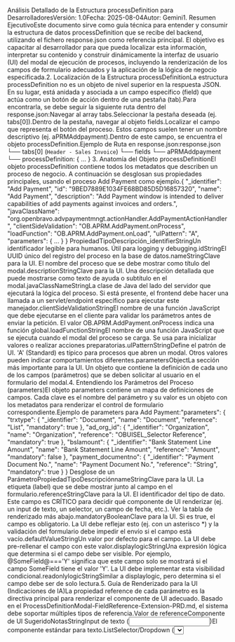Análisis Detallado de la Estructura processDefinition para DesarrolladoresVersión: 1.0Fecha: 2025-08-04Autor: Gemini1. Resumen EjecutivoEste documento sirve como guía técnica para entender y consumir la estructura de datos processDefinition que se recibe del backend, utilizando el fichero response.json como referencia principal. El objetivo es capacitar al desarrollador para que pueda localizar esta información, interpretar su contenido y construir dinámicamente la interfaz de usuario (UI) del modal de ejecución de procesos, incluyendo la renderización de los campos de formulario adecuados y la aplicación de la lógica de negocio especificada.2. Localización de la Estructura processDefinitionLa estructura processDefinition no es un objeto de nivel superior en la respuesta JSON. En su lugar, está anidada y asociada a un campo específico (field) que actúa como un botón de acción dentro de una pestaña (tab).Para encontrarla, se debe seguir la siguiente ruta dentro del response.json:Navegar al array tabs.Seleccionar la pestaña deseada (ej. tabs[0]).Dentro de la pestaña, navegar al objeto fields.Localizar el campo que representa el botón del proceso. Estos campos suelen tener un nombre descriptivo (ej. aPRMAddpayment).Dentro de este campo, se encuentra el objeto processDefinition.Ejemplo de Ruta en response.json:response.json
└── tabs[0] (`Header - Sales Invoice`)
    └── fields
        └── aPRMAddpayment
            └── processDefinition: { ... }
3. Anatomía del Objeto processDefinitionEl objeto processDefinition contiene todos los metadatos que describen un proceso de negocio. A continuación se desglosan sus propiedades principales, usando el proceso Add Payment como ejemplo.{
  "_identifier": "Add Payment",
  "id": "9BED7889E1034FE68BD85D5D16857320",
  "name": "Add Payment",
  "description": "Add Payment window is intended to deliver capabilities of add payments against invoices and orders.",
  "javaClassName": "org.openbravo.advpaymentmngt.actionHandler.AddPaymentActionHandler",
  "clientSideValidation": "OB.APRM.AddPayment.onProcess",
  "loadFunction": "OB.APRM.AddPayment.onLoad",
  "uIPattern": "A",
  "parameters": { ... }
}
PropiedadTipoDescripción_identifierStringUn identificador legible para humanos. Útil para logging y debugging.idStringEl UUID único del registro del proceso en la base de datos.nameStringClave para la UI. El nombre del proceso que se debe mostrar como título del modal.descriptionStringClave para la UI. Una descripción detallada que puede mostrarse como texto de ayuda o subtítulo en el modal.javaClassNameStringLa clase de Java del lado del servidor que ejecutará la lógica del proceso. Si está presente, el frontend debe hacer una llamada a un servlet/endpoint específico para ejecutar este manejador.clientSideValidationStringEl nombre de una función JavaScript que debe ejecutarse en el cliente para validar los parámetros antes de enviar la petición. El valor OB.APRM.AddPayment.onProcess indica una función global.loadFunctionStringEl nombre de una función JavaScript que se ejecuta cuando el modal del proceso se carga. Se usa para inicializar valores o realizar acciones preparatorias.uIPatternStringDefine el patrón de UI. 'A' (Standard) es típico para procesos que abren un modal. Otros valores pueden indicar comportamientos diferentes.parametersObjectLa sección más importante para la UI. Un objeto que contiene la definición de cada uno de los campos (parámetros) que se deben solicitar al usuario en el formulario del modal.4. Entendiendo los Parámetros del Proceso (parameters)El objeto parameters contiene un mapa de definiciones de campos. Cada clave es el nombre del parámetro y su valor es un objeto con los metadatos para renderizar el control de formulario correspondiente.Ejemplo de parameters para Add Payment:"parameters": {
  "trxtype": {
    "_identifier": "Document",
    "name": "Document",
    "reference": "List",
    "mandatory": true
  },
  "ad_org_id": {
    "_identifier": "Organization",
    "name": "Organization",
    "reference": "OBUISEL_Selector Reference",
    "mandatory": true
  },
  "bslamount": {
    "_identifier": "Bank Statement Line Amount",
    "name": "Bank Statement Line Amount",
    "reference": "Amount",
    "mandatory": false
  },
  "payment_documentno": {
    "_identifier": "Payment Document No.",
    "name": "Payment Document No.",
    "reference": "String",
    "mandatory": true
  }
}
Desglose de un ParámetroPropiedadTipoDescripciónnameStringClave para la UI. La etiqueta (label) que se debe mostrar junto al campo en el formulario.referenceStringClave para la UI. El identificador del tipo de dato. Este campo es CRÍTICO para decidir qué componente de UI renderizar (ej. un input de texto, un selector, un campo de fecha, etc.). Ver la tabla de renderizado más abajo.mandatoryBooleanClave para la UI. Si es true, el campo es obligatorio. La UI debe reflejar esto (ej. con un asterisco *) y la validación del formulario debe impedir el envío si el campo está vacío.defaultValueStringUn valor por defecto para el campo. La UI debe pre-rellenar el campo con este valor.displaylogicStringUna expresión lógica que determina si el campo debe ser visible. Por ejemplo, @SomeField@==='Y' significa que este campo solo se mostrará si el campo SomeField tiene el valor 'Y'. La UI debe implementar esta visibilidad condicional.readonlylogicStringSimilar a displaylogic, pero determina si el campo debe ser de solo lectura.5. Guía de Renderizado para la UI (Indicaciones de IA)La propiedad reference de cada parámetro es la directiva principal para renderizar el componente de UI adecuado. Basado en el ProcessDefinitionModal-FieldReference-Extension-PRD.md, el sistema debe soportar múltiples tipos de referencia.Valor de referenceComponente de UI SugeridoNotasStringInput de texto (<input type="text">)El componente estándar para texto.ListSelector/Dropdown (<select>)Los valores para la lista se obtienen de la propiedad valueMap del campo.Amount / NumberInput numérico (<input type="number">)Debe formatear y validar la entrada como un número.DateSelector de Fecha (Date Picker)Proporciona un calendario para seleccionar la fecha.DateTimeSelector de Fecha y Hora (DateTime Picker)Permite seleccionar fecha y hora.Yes/NoCheckbox (<input type="checkbox">)Representa un valor booleano.OBUISEL_Selector ReferenceSelector de Búsqueda AvanzadoUn componente complejo que abre un modal de búsqueda para seleccionar un registro de otra entidad (ej. un cliente, una organización). Requiere una implementación especial.ButtonBotónUsado para acciones dentro del formulario, como recargar datos.TextÁrea de texto (<textarea>)Para entradas de texto multilínea.TableDir / SearchSelector de Búsqueda (similar a OBUISEL_Selector Reference pero puede tener una UI diferente)Otro tipo de selector de búsqueda.Indicaciones de LayoutAdemás del tipo de componente, la UI debe respetar las siguientes propiedades del objeto field (el contenedor de processDefinition) para el layout:colSpan (ej. obuiappColspan): Define cuántas columnas debe ocupar el campo en un layout de rejilla (grid).startnewline: Si es true, el campo debe empezar en una nueva fila, rompiendo el flujo del layout.6. Conclusión y Pasos a SeguirPara implementar correctamente el modal de procesos, el desarrollador debe:Localizar el processDefinition asociado al botón que dispara la acción.Usar name y description para el encabezado del modal.Iterar sobre el objeto parameters para construir dinámicamente los campos del formulario.Utilizar el campo reference de cada parámetro para decidir qué componente de React/HTML renderizar.Aplicar la lógica de mandatory, displaylogic, y readonlylogic para controlar el estado y la visibilidad de cada campo.Implementar la lógica de validación, tanto la basada en mandatory como la que se especifica en clientSideValidation.Al hacer clic en "Ejecutar", recopilar los valores de los parámetros y enviarlos al backend, invocando el javaClassName correspondiente.Siguiendo esta guía, es posible crear un sistema de ejecución de procesos robusto, dinámico y coherente con la experiencia de usuario del resto de la aplicación.